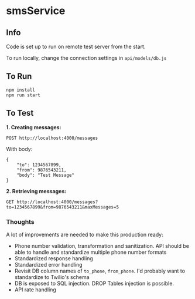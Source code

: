 # smsService

## Info

Code is set up to run on remote test server from the start.

To run locally, change the connection settings in `api/models/db.js`

## To Run

```
npm install
npm run start
```

## To Test

**1. Creating messages:**

`POST http://localhost:4000/messages`

With body:

```
{
	"to": 1234567899,
	"from": 9876543211,
	"body": "Test Message"
}
```

**2. Retrieving messages:**

`GET http://localhost:4000/messages?to=1234567899&from=9876543211&maxMessages=5`

### Thoughts

A lot of improvements are needed to make this production ready:

- Phone number validation, transformation and sanitization. API should be able to handle and standardize multiple phone number formats
- Standardized response handling
- Standardized error handling
- Revisit DB column names of `to_phone`, `from_phone`. I'd probably want to standardize to Twilio's schema
- DB is exposed to SQL injection. DROP Tables injection is possible.
- API rate handling
